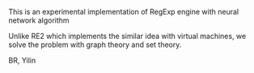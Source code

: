 ﻿This is an experimental implementation of RegExp engine with neural network algorithm


Unlike RE2 which implements the similar idea with virtual machines,
we solve the problem with graph theory and set theory.


BR,
Yilin